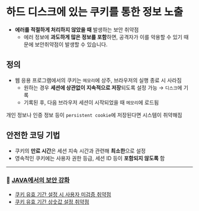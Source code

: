 # 하드 디스크에 있는 쿠키를 통한 정보 노출

 - **에러를 적절하게 처리하지 않았을 때** 발생하는 보안 취약점
    - 에러 정보에 **과도하게 많은 정보를 포함**하면, 공격자가 이를 악용할 수 있기 때문에  보안취약점이 발생할 수 있습니다.

## 정의

- 웹 응용 프로그램에서의 쿠키는 `메모리`에 상주, 브라우저의 실행 종료 시 사라짐
    - 원하는 경우 **세션에 상관없이 지속적으로 저장**되도록 설정 가능 → `디스크`에 기록
    - 기록된 후, 다음 브라우저 세션이 시작되었을 때 `메모리`에 로드됨


개인 정보나 인증 정보 등이 `persistent cookie`에 저장된다면 시스템이 취약해짐

## 안전한 코딩 기법

- 쿠키의 **만료 시간**은 세션 지속 시간과 관련해 **최소한**으로 설정
- 영속적인 쿠키에는 사용자 권한 등급, 세션 ID 등이 **포함되지 않도록** 함

--- 

### 💖 [JAVA에서의 보안 강화](./javacookies.md)
- [쿠키 유효 기간 설정 시 사용자 미검증 취약점](https://github.com/yesyeseo/DevFest-2021-Ewha-Security-Archive/blob/cookie/cookie/javacookies.md#-%EC%99%B8%EB%B6%80-%EC%9E%85%EB%A0%A5%EC%9D%B4-%EC%BF%A0%ED%82%A4-%EC%9C%A0%ED%9A%A8-%EA%B8%B0%EA%B0%84-%EC%84%A4%EC%A0%95%EC%97%90-%EA%B7%B8%EB%8C%80%EB%A1%9C-%EC%82%AC%EC%9A%A9%EB%90%A8)
- [쿠키 유효 기간 상숫값 설정 취약점](https://github.com/yesyeseo/DevFest-2021-Ewha-Security-Archive/blob/cookie/cookie/javacookies.md#-%EC%BF%A0%ED%82%A4-%EC%9C%A0%ED%9A%A8-%EC%8B%9C%EA%B0%84-%EC%84%A4%EC%A0%95%EC%9D%B4-%EC%83%81%EC%88%AB%EA%B0%92%EC%9D%B4-%EB%90%A8)